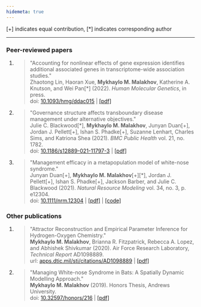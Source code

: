 ```yaml
---
hidemeta: true
---
```


[+] indicates equal contribution, [\*] indicates corresponding author

---

### Peer-reviewed papers

1. 
    > "Accounting for nonlinear effects of gene expression identifies additional associated genes in transcriptome-wide association studies."  
    > Zhaotong Lin, Haoran Xue, **Mykhaylo M. Malakhov**, Katherine A. Knutson, and Wei Pan[\*] (2022). *Human Molecular Genetics*, in press.  
    > doi: [10.1093/hmg/ddac015](https://doi.org/10.1093/hmg/ddac015) | [[pdf]](https://academic.oup.com/hmg/advance-article-pdf/doi/10.1093/hmg/ddac015/43370538/ddac015.pdf)
1. 
    > "Governance structure affects transboundary disease management under alternative objectives."  
    > Julie C. Blackwood[\*], **Mykhaylo M. Malakhov**, Junyan Duan[+], Jordan J. Pellett[+], Ishan S. Phadke[+], Suzanne Lenhart, Charles Sims, and Katriona Shea (2021). *BMC Public Health* vol. 21, no. 1782.  
    > doi: [10.1186/s12889-021-11797-3](https://doi.org/10.1186/s12889-021-11797-3) | [[pdf]](https://bmcpublichealth.biomedcentral.com/track/pdf/10.1186/s12889-021-11797-3.pdf)
1. 
    > "Management efficacy in a metapopulation model of white-nose syndrome."  
    > Junyan Duan[+], **Mykhaylo M. Malakhov**[+][\*], Jordan J. Pellett[+], Ishan S. Phadke[+], Jackson Barber, and Julie C. Blackwood (2021). *Natural Resource Modeling* vol. 34, no. 3, p. e12304.  
    > doi: [10.1111/nrm.12304](https://doi.org/10.1111/nrm.12304) | [[pdf]](https://onlinelibrary.wiley.com/doi/epdf/10.1111/nrm.12304) | [[code]](https://github.com/MykMal/wns-management)

### Other publications

1. 
    > "Attractor Reconstruction and Empirical Parameter Inference for Hydrogen-Oxygen Chemistry."  
    > **Mykhaylo M. Malakhov**, Brianna R. Fitzpatrick, Rebecca A. Lopez, and Abhishek Shivkumar (2020). Air Force Research Laboratory, *Technical Report* AD1098889.  
    > url: [apps.dtic.mil/sti/citations/AD1098889](https://apps.dtic.mil/sti/citations/AD1098889) | [[pdf]](https://apps.dtic.mil/sti/pdfs/AD1098889.pdf)
1. 
    > "Managing White-nose Syndrome in Bats: A Spatially Dynamic Modelling Approach."  
    > **Mykhaylo M. Malakhov** (2019). Honors Thesis, Andrews University.  
    > doi: [10.32597/honors/216](https://doi.org/10.32597/honors/216) | [[pdf]](https://digitalcommons.andrews.edu/cgi/viewcontent.cgi?article=1217&context=honors)

